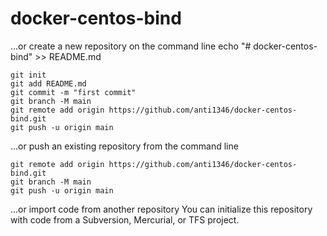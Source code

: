 # docker-centos-bind

…or create a new repository on the command line
echo "# docker-centos-bind" >> README.md

```
git init
git add README.md
git commit -m "first commit"
git branch -M main
git remote add origin https://github.com/anti1346/docker-centos-bind.git
git push -u origin main
```

…or push an existing repository from the command line
```
git remote add origin https://github.com/anti1346/docker-centos-bind.git
git branch -M main
git push -u origin main
```

…or import code from another repository
You can initialize this repository with code from a Subversion, Mercurial, or TFS project.
